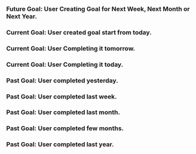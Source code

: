 ### Future Goal: User Creating Goal for Next Week, Next Month or Next Year.

### Current Goal: User created goal start from today.

### Current Goal: User Completing it tomorrow.

### Current Goal: User Completing it today.

### Past Goal: User completed yesterday.

### Past Goal: User completed last week.

### Past Goal: User completed last month.

### Past Goal: User completed few months.

### Past Goal: User completed last year.
